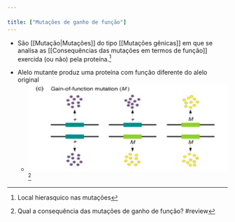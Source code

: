 ```yaml
---

title: ["Mutações de ganho de função"]
---
```

+ São [[Mutação|Mutações]] do tipo [[Mutações gênicas]] em que se analisa as [[Consequências das mutações em termos de função]] exercida (ou não) pela proteína.[^89802]

[^89802]: Local hierasquico nas mutações

+ Alelo mutante produz uma proteína com função diferente do alelo original
	+ ![Pasted image 20210406231012.png](Pasted%20image%2020210406231012.png) [^478916]

[^478916]:  Qual a consequência das mutações de ganho de função?
#review 
